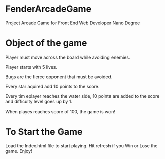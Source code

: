 # FenderArcadeGame
Project Arcade Game for Front End Web Developer Nano Degree

Object of the game
==================

Player must move across the board while avoiding enemies. 

Player starts with 5 lives.

Bugs are the fierce opponent that must be avoided.

Every star aquired add 10 points to the score.

Every tim eplayer reaches the water side, 10 points are added to the score and difficulty level goes up by 1.

When playes reaches score of 100, the game is won!


To Start the Game
=================

Load the Index.html file to start playing.
Hit refresh if you Win or Lose the game.
Enjoy!

